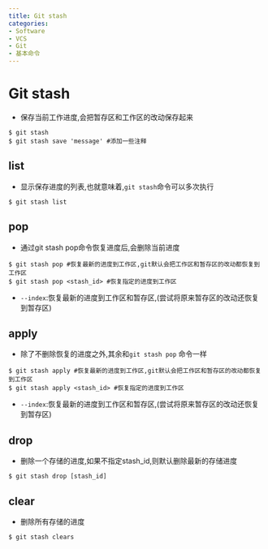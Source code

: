 ```yaml
---
title: Git stash
categories:
- Software
- VCS
- Git
- 基本命令
---
```

# Git stash

- 保存当前工作进度,会把暂存区和工作区的改动保存起来

```shell
$ git stash
$ git stash save 'message' #添加一些注释
```

##  list

- 显示保存进度的列表,也就意味着,`git stash`命令可以多次执行

```shell
$ git stash list
```

## pop

- 通过git stash pop命令恢复进度后,会删除当前进度

```shell
$ git stash pop #恢复最新的进度到工作区,git默认会把工作区和暂存区的改动都恢复到工作区
$ git stash pop <stash_id> #恢复指定的进度到工作区
```

- `--index`:恢复最新的进度到工作区和暂存区,(尝试将原来暂存区的改动还恢复到暂存区)

## apply

- 除了不删除恢复的进度之外,其余和`git stash pop` 命令一样

```shell
$ git stash apply #恢复最新的进度到工作区,git默认会把工作区和暂存区的改动都恢复到工作区
$ git stash apply <stash_id> #恢复指定的进度到工作区
```

- `--index`:恢复最新的进度到工作区和暂存区,(尝试将原来暂存区的改动还恢复到暂存区)

## drop

- 删除一个存储的进度,如果不指定stash_id,则默认删除最新的存储进度

```shell
$ git stash drop [stash_id]
```

## clear

- 删除所有存储的进度

```shell
$ git stash clears
```


